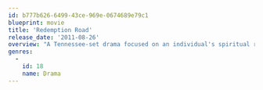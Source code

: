 ```yaml
---
id: b777b626-6499-43ce-969e-0674689e79c1
blueprint: movie
title: 'Redemption Road'
release_date: '2011-08-26'
overview: "A Tennessee-set drama focused on an individual's spiritual redemption."
genres:
  -
    id: 18
    name: Drama
---
```

